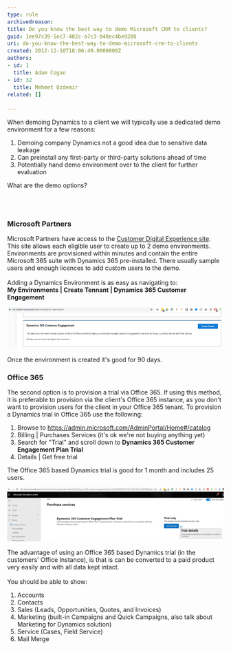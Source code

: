 ```yaml
---
type: rule
archivedreason: 
title: Do you know the best way to demo Microsoft CRM to clients?
guid: 1ee97c39-5ec7-402c-a7c3-048ec4be9288
uri: do-you-know-the-best-way-to-demo-microsoft-crm-to-clients
created: 2012-12-10T18:06:49.0000000Z
authors:
- id: 1
  title: Adam Cogan
- id: 32
  title: Mehmet Ozdemir
related: []

---
```



<p class="ssw15-rteElement-P">When demoing Dynamics to a client we will typically use a dedicated demo environment for a few reasons:<br></p><p></p><ol><li>Demoing company Dynamics not a good idea due to sensitive data leakage</li><li>Can preinstall any first-party or third-party solutions ahead of time</li><li>Potentially hand demo environment over to the client for further evaluation</li></ol><p class="ssw15-rteElement-P">What are the demo options?​<br></p><p></p>
<br><excerpt class='endintro'></excerpt><br>
<h3>Microsoft Partners</h3><p>Microsoft Partners have access to the 
   <a href="https://cdx.transform.microsoft.com/">Customer Digital Experience site</a>. This site allows each eligible user to create up to 2 demo environments. Environments are provisioned within minutes and contain the entire Microsoft 365 suite with Dynamics 365 pre-installed. There usually sample users and enough licences to add custom users to the demo.<br><br>Adding a Dynamics Environment is as easy as navigating to:<br><b>My Environments | Create Tennant | Dynamics 365 Customer Engagement </b></p><dl class="image"><dt>
      <img src="dynamics-365-cusomer-engagement.png" alt="dynamics-365-cusomer-engagement.png" style="width:750px;" />
   </dt></dl><p>Once the environment is created it's good for 90 days.</p><h3>Office 365​​<br></h3><p>The second option is to provision a trial via Office 365. If using this method, it is preferable to provision via the client's Office 365 instance, as you don't want to provision users for the client in your Office 365 tenant. To provision a Dynamics trial in Office 365 use the following:<br></p><ol><li>Browse to <a href="https://admin.microsoft.com/AdminPortal/Home%22%20%5cl%20%22/catalog">https://admin.microsoft.com/AdminPortal/Home#/catalog</a></li><li>Billing | Purchases Services (it's ok we're not buying anything yet)<br></li><li>Search for "Trial" and scroll down to <strong>Dynamics 365 Customer Engagement Plan Trial</strong></li><li>Details | Get free trial</li></ol><p class="ssw15-rteElement-P">The Office 365 based Dynamics trial is good for 1 month and includes 25 users.<br></p><dl class="image"><dt>
      <img src="dynamics-365-cusomer-engagement-plan-triel.png" alt="dynamics-365-cusomer-engagement-plan-triel.png" style="width:750px;" />
   </dt></dl><p>The advantage of using an Office 365 based Dynamics trial (in the customers' Office Instance), is that is can be converted to a paid product very easily and with all data kept intact.<br><br>You should be able to show:<br></p><ol><li>Accounts </li><li>Contacts</li><li>Sales (Leads, Opportunities, Quotes, and Invoices)</li><li>Marketing (built-in Campaigns and Quick Campaigns, also talk about Marketing for Dynamics solution)</li><li>Service (Cases, Field Service)</li><li>Mail Merge<br></li></ol><p>​<br></p>


